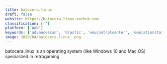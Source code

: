 ```yaml
---
title: batocera.linux
draft: false 
website: https://batocera-linux.xorhub.com
classification: ['']
platform: ['Web']
keywords: ['advancescan', 'drastic', 'emucontrolcenter', 'emulationstation', 'gameex', 'hyperspin', 'ledblinky', 'lakka', 'lutris', 'mess', 'mame', 'maximus_arcade', 'playnite', 'recalbox', 'retroarch', 'retropie', 'romcenter', 'melonds', 'nds4droid', 'recalboxos']
image: 2020/04/batocera.linux_.png
---
```

batocera.linux is an operating system (like Windows 10 and Mac OS) specialized in retrogaming